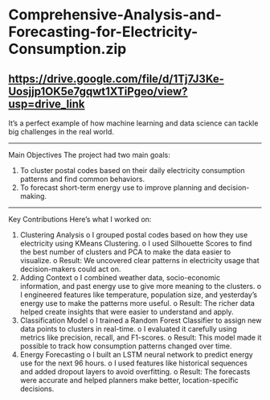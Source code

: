 # Comprehensive-Analysis-and-Forecasting-for-Electricity-Consumption.zip
https://drive.google.com/file/d/1Tj7J3Ke-Uosjjp1OK5e7gqwt1XTiPgeo/view?usp=drive_link
---------------------------------------------
It’s a perfect example of how machine learning and data science can tackle big challenges in the real world.
________________________________________
Main Objectives
The project had two main goals:
1.	To cluster postal codes based on their daily electricity consumption patterns and find common behaviors.
2.	To forecast short-term energy use to improve planning and decision-making.
________________________________________
Key Contributions
Here’s what I worked on:
1.	Clustering Analysis
o	I grouped postal codes based on how they use electricity using KMeans Clustering.
o	I used Silhouette Scores to find the best number of clusters and PCA to make the data easier to visualize.
o	Result: We uncovered clear patterns in electricity usage that decision-makers could act on.
2.	Adding Context
o	I combined weather data, socio-economic information, and past energy use to give more meaning to the clusters.
o	I engineered features like temperature, population size, and yesterday’s energy use to make the patterns more useful.
o	Result: The richer data helped create insights that were easier to understand and apply.
3.	Classification Model
o	I trained a Random Forest Classifier to assign new data points to clusters in real-time.
o	I evaluated it carefully using metrics like precision, recall, and F1-scores.
o	Result: This model made it possible to track how consumption patterns changed over time.
4.	Energy Forecasting
o	I built an LSTM neural network to predict energy use for the next 96 hours.
o	I used features like historical sequences and added dropout layers to avoid overfitting.
o	Result: The forecasts were accurate and helped planners make better, location-specific decisions.
